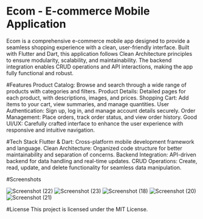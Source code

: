 # Ecom - E-commerce Mobile Application
Ecom is a comprehensive e-commerce mobile app designed to provide a seamless shopping experience with a clean, user-friendly interface. Built with Flutter and Dart, this application follows Clean Architecture principles to ensure modularity, scalability, and maintainability. The backend integration enables CRUD operations and API interactions, making the app fully functional and robust.

#Features
Product Catalog: Browse and search through a wide range of products with categories and filters.
Product Details: Detailed pages for each product, with descriptions, images, and prices.
Shopping Cart: Add items to your cart, view summaries, and manage quantities.
User Authentication: Sign up, log in, and manage account details securely.
Order Management: Place orders, track order status, and view order history.
Good UI/UX: Carefully crafted interface to enhance the user experience with responsive and intuitive navigation.

#Tech Stack
Flutter & Dart: Cross-platform mobile development framework and language.
Clean Architecture: Organized code structure for better maintainability and separation of concerns.
Backend Integration: API-driven backend for data handling and real-time updates.
CRUD Operations: Create, read, update, and delete functionality for seamless data manipulation.

#Screenshots

![Screenshot (22)](https://github.com/user-attachments/assets/b0fedff7-774e-45f6-b9e1-f0ea23457bfb)
![Screenshot (23)](https://github.com/user-attachments/assets/7e33906b-3b51-4c7d-9cb5-e05042c8845c)
![Screenshot (18)](https://github.com/user-attachments/assets/aa937e91-eebf-4180-beb4-e13f5328170f)
![Screenshot (20)](https://github.com/user-attachments/assets/8e0d8ab1-d764-48df-9a54-c1ffa2361173)
![Screenshot (21)](https://github.com/user-attachments/assets/45f1022c-8d45-4a98-8fe5-fb95547ef6af)

#License
This project is licensed under the MIT License.

